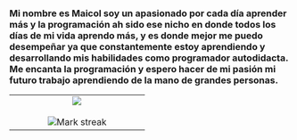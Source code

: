 ### Mi nombre es Maicol soy un apasionado por cada día aprender más y la programación ah sido ese nicho en donde todos los días de mi vida aprendo más, y es donde mejor me puedo desempeñar ya que constantemente estoy aprendiendo y desarrollando mis habilidades como programador autodidacta. Me encanta la programación y espero hacer de mi pasión mi futuro trabajo aprendiendo de la mano de grandes personas. 

<p align="center">
  <!--- stats (start) -->
<table align="center">
<tr>
<td width="50%" align="center">
  
  <img  align="center"  src="https://streak-stats.demolab.com?user=kemtch19&theme=shadow-red&hide_border=true">
  <br></br>
  <img  alt="Mark streak" src="https://github-readme-stats.vercel.app/api?username=kemtch19&theme=shadow_red" /> 
</td>
</tr>
</table>
<!--- stats (end) -->

</p>    
